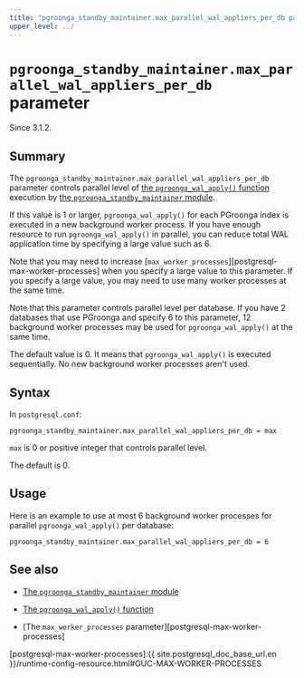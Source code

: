 ```yaml
---
title: "pgroonga_standby_maintainer.max_parallel_wal_appliers_per_db parameter"
upper_level: ../
---
```


# `pgroonga_standby_maintainer.max_parallel_wal_appliers_per_db` parameter

Since 3.1.2.

## Summary

The `pgroonga_standby_maintainer.max_parallel_wal_appliers_per_db` parameter controls parallel level of [the `pgroonga_wal_apply()` function][pgroonga-wal-apply] execution by [the `pgroonga_standby_maintainer` module][pgroonga-standby-maintainer].

If this value is 1 or larger, `pgroonga_wal_apply()` for each PGroonga index is executed in a new background worker process. If you have enough resource to run `pgroonga_wal_apply()` in parallel, you can reduce total WAL application time by specifying a large value such as 6.

Note that you may need to increase [`max_worker_processes`][postgresql-max-worker-processes] when you specify a large value to this parameter. If you specify a large value, you may need to use many worker processes at the same time.

Note that this parameter controls parallel level per database. If you have 2 databases that use PGroonga and specify 6 to this parameter, 12 background worker processes may be used for `pgroonga_wal_apply()` at the same time.

The default value is 0. It means that `pgroonga_wal_apply()` is executed sequentially. No new background worker processes aren't used.

## Syntax

In `postgresql.conf`:

```text
pgroonga_standby_maintainer.max_parallel_wal_appliers_per_db = max
```

`max` is 0 or positive integer that controls parallel level.

The default is 0.

## Usage

Here is an example to use at most 6 background worker processes for parallel `pgroonga_wal_apply()` per database:

```text
pgroonga_standby_maintainer.max_parallel_wal_appliers_per_db = 6
```

## See also

  * [The `pgroonga_standby_maintainer` module][pgroonga-standby-maintainer]

  * [The `pgroonga_wal_apply()` function][pgroonga-wal-apply]

  * [The `max_worker_processes` parameter][postgresql-max-worker-processes]

[pgroonga-standby-maintainer]:../modules/pgroonga-standby-maintainer.html

[pgroonga-wal-apply]:../functions/pgroonga-wal-apply.html

[postgresql-max-worker-processes]:{{ site.postgresql_doc_base_url.en }}/runtime-config-resource.html#GUC-MAX-WORKER-PROCESSES
